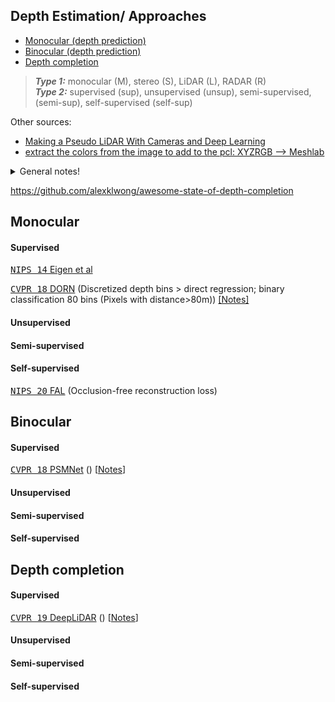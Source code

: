<!-- CSS -->
<link rel="stylesheet" style="text/css" href="../styles.css">
<!--     -->

## Depth Estimation/ Approaches

- [Monocular (depth prediction)](#monocular)
- [Binocular (depth prediction)](#binocular)
- [Depth completion](#depth-completion)

> **_Type 1:_** monocular (M), stereo (S), LiDAR (L), RADAR (R)<br/> 
> **_Type 2:_** supervised (sup), unsupervised (unsup), semi-supervised, (semi-sup), self-supervised (self-sup)

Other sources:
- [Making a Pseudo LiDAR With Cameras and Deep Learning](https://medium.com/swlh/making-a-pseudo-lidar-with-cameras-and-deep-learning-e8f03f939c5f)
- [extract the colors from the image to add to the pcl: XYZRGB --> Meshlab](https://medium.com/analytics-vidhya/depth-sensing-and-3d-reconstruction-512ed121aa60)

<details>
  <summary>General notes!</summary>

- Ref:  <a href="https://medium.com/swlh/making-a-pseudo-lidar-with-cameras-and-deep-learning-e8f03f939c5f">Depth normalization</a><br/> we need to penalize the things that are ‘closer’ more than the things that are far away, because for planning, closer objects would matter more mostly. --> <b>Depth normalization </b> is the idea taking the inverse of the depth-map<br/>
depthNormalized = maxDepth / original_depth_map<br/>;where maxDepth is the max depth value in the whole dataset

</details>

https://github.com/alexklwong/awesome-state-of-depth-completion

## Monocular

#### Supervised

[<kbd>NIPS 14</kbd> Eigen et al](https://arxiv.org/pdf/1406.2283.pdf)

[<kbd>CVPR 18</kbd> DORN](https://openaccess.thecvf.com/content_cvpr_2018/papers/Fu_Deep_Ordinal_Regression_CVPR_2018_paper.pdf) (Discretized depth bins > direct regression; binary classification 80 bins (Pixels with distance>80m)) [[Notes]](https://github.com/patrick-llgc/Learning-Deep-Learning/blob/master/paper_notes/dorn.md)

#### Unsupervised

#### Semi-supervised

#### Self-supervised

[<kbd>NIPS 20</kbd> FAL](https://proceedings.neurips.cc/paper/2020/file/951124d4a093eeae83d9726a20295498-Paper.pdf) (Occlusion-free reconstruction loss)

## Binocular

#### Supervised

[<kbd>CVPR 18</kbd> PSMNet](https://openaccess.thecvf.com/content_cvpr_2018/papers/Chang_Pyramid_Stereo_Matching_CVPR_2018_paper.pdf) () [[Notes](psmnet.md)]

#### Unsupervised

#### Semi-supervised

#### Self-supervised


## Depth completion

#### Supervised

[<kbd>CVPR 19</kbd> DeepLiDAR](https://www.google.com/url?sa=t&rct=j&q=&esrc=s&source=web&cd=&cad=rja&uact=8&ved=2ahUKEwifkZCW6oDuAhWMURUIHTqwCtYQFjACegQIAxAC&url=http%3A%2F%2Fopenaccess.thecvf.com%2Fcontent_CVPR_2019%2Fpapers%2FQiu_DeepLiDAR_Deep_Surface_Normal_Guided_Depth_Prediction_for_Outdoor_Scene_CVPR_2019_paper.pdf&usg=AOvVaw1bPN7MFbPOOt4Bf7yynGPu) () [[Notes](deeplidar.md)]

#### Unsupervised

#### Semi-supervised

#### Self-supervised

